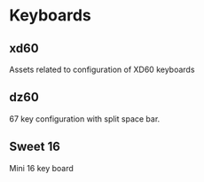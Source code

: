 # Keyboards

## xd60

Assets related to configuration of XD60 keyboards

## dz60

67 key configuration with split space bar.

## Sweet 16

Mini 16 key board
